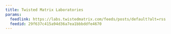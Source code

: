 ```yaml
---
title: Twisted Matrix Laboratories
params:
  feedlink: https://labs.twistedmatrix.com/feeds/posts/default?alt=rss
  feedid: 29f637c415a94d36a7ea1bbbddfe4670
---
```

